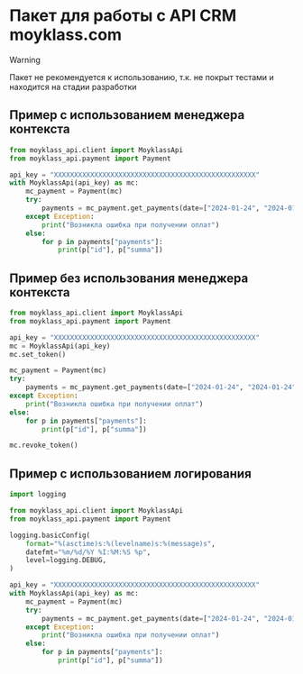 # Пакет для работы с API CRM moyklass.com

> [!WARNING]  
> Пакет не рекомендуется к использованию, т.к. не покрыт тестами и находится на стадии разработки 

## Пример с использованием менеджера контекста
```python
from moyklass_api.client import MoyklassApi
from moyklass_api.payment import Payment

api_key = "XXXXXXXXXXXXXXXXXXXXXXXXXXXXXXXXXXXXXXXXXXXXXXXXXX"
with MoyklassApi(api_key) as mc:
    mc_payment = Payment(mc)
    try:
        payments = mc_payment.get_payments(date=["2024-01-24", "2024-01-24"])
    except Exception:
        print("Возникла ошибка при получении оплат")
    else:
        for p in payments["payments"]:
            print(p["id"], p["summa"])
```

## Пример без использования менеджера контекста
```python
from moyklass_api.client import MoyklassApi
from moyklass_api.payment import Payment

api_key = "XXXXXXXXXXXXXXXXXXXXXXXXXXXXXXXXXXXXXXXXXXXXXXXXXX"
mc = MoyklassApi(api_key)
mc.set_token()

mc_payment = Payment(mc)
try:
    payments = mc_payment.get_payments(date=["2024-01-24", "2024-01-24"])
except Exception:
    print("Возникла ошибка при получении оплат")
else:
    for p in payments["payments"]:
        print(p["id"], p["summa"])

mc.revoke_token()
```

## Пример с использованием логирования
```python
import logging

from moyklass_api.client import MoyklassApi
from moyklass_api.payment import Payment

logging.basicConfig(
    format="%(asctime)s:%(levelname)s:%(message)s",
    datefmt="%m/%d/%Y %I:%M:%S %p",
    level=logging.DEBUG,
)

api_key = "XXXXXXXXXXXXXXXXXXXXXXXXXXXXXXXXXXXXXXXXXXXXXXXXXX"
with MoyklassApi(api_key) as mc:
    mc_payment = Payment(mc)
    try:
        payments = mc_payment.get_payments(date=["2024-01-24", "2024-01-24"])
    except Exception:
        print("Возникла ошибка при получении оплат")
    else:
        for p in payments["payments"]:
            print(p["id"], p["summa"])
```